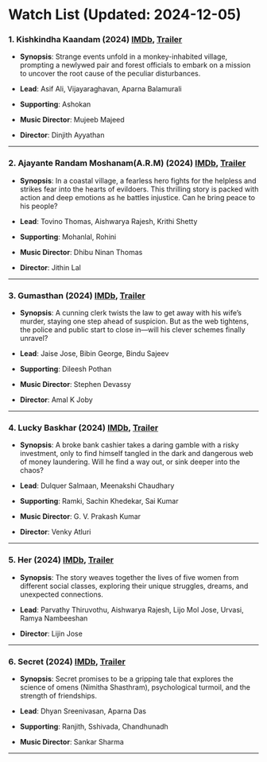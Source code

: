 # Watch List (Updated: 2024-12-05)

### 1. **Kishkindha Kaandam** (2024) [IMDb](https://www.imdb.com/title/tt15980138/), [Trailer](https://www.youtube.com/watch?v=6jR7lL-o7js)

- **Synopsis**: Strange events unfold in a monkey-inhabited village, prompting a newlywed pair and forest officials to embark on a mission to uncover the root cause of the peculiar disturbances.

- **Lead**: Asif Ali, Vijayaraghavan, Aparna Balamurali
- **Supporting**: Ashokan
- **Music Director**: Mujeeb Majeed
- **Director**: Dinjith Ayyathan

---

### 2. **Ajayante Randam Moshanam(A.R.M)** (2024) [IMDb](https://www.imdb.com/title/tt11531182/), [Trailer](https://www.youtube.com/watch?v=rFgS10V8908)

- **Synopsis**: In a coastal village, a fearless hero fights for the helpless and strikes fear into the hearts of evildoers. This thrilling story is packed with action and deep emotions as he battles injustice. Can he bring peace to his people?

- **Lead**: Tovino Thomas, Aishwarya Rajesh, Krithi Shetty
- **Supporting**: Mohanlal, Rohini
- **Music Director**: Dhibu Ninan Thomas
- **Director**: Jithin Lal

---

### 3. **Gumasthan** (2024) [IMDb](https://www.imdb.com/title/tt29608092/), [Trailer](https://www.youtube.com/watch?v=dQN_12QiqGo)

- **Synopsis**: A cunning clerk twists the law to get away with his wife’s murder, staying one step ahead of suspicion. But as the web tightens, the police and public start to close in—will his clever schemes finally unravel?

- **Lead**: Jaise Jose, Bibin George, Bindu Sajeev
- **Supporting**: Dileesh Pothan
- **Music Director**: Stephen Devassy
- **Director**: Amal K Joby

---

### 4. **Lucky Baskhar** (2024) [IMDb](https://www.imdb.com/title/tt27540542/), [Trailer](https://www.youtube.com/watch?v=EvFVXlalmXg)

- **Synopsis**: A broke bank cashier takes a daring gamble with a risky investment, only to find himself tangled in the dark and dangerous web of money laundering. Will he find a way out, or sink deeper into the chaos?

- **Lead**: Dulquer Salmaan, Meenakshi Chaudhary
- **Supporting**: Ramki, Sachin Khedekar, Sai Kumar
- **Music Director**: G. V. Prakash Kumar
- **Director**: Venky Atluri

---

### 5. **Her** (2024) [IMDb](https://www.imdb.com/title/tt23833570/), [Trailer](https://www.youtube.com/watch?v=UoqX5qZNF2M)

- **Synopsis**: The story weaves together the lives of five women from different social classes, exploring their unique struggles, dreams, and unexpected connections.

- **Lead**: Parvathy Thiruvothu, Aishwarya Rajesh, Lijo Mol Jose, Urvasi, Ramya Nambeeshan
- **Director**: Lijin Jose

---

### 6. **Secret** (2024) [IMDb](https://www.imdb.com/title/tt27494298/), [Trailer](https://www.youtube.com/watch?v=NNdfVVWPxRk)

- **Synopsis**: Secret promises to be a gripping tale that explores the science of omens (Nimitha Shasthram), psychological turmoil, and the strength of friendships.

- **Lead**: Dhyan Sreenivasan, Aparna Das
- **Supporting**: Ranjith, Sshivada, Chandhunadh
- **Music Director**: Sankar Sharma

---

